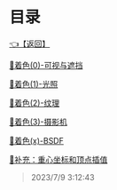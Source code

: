 # 目录  


[👈【返回】](/--目录--/计算机图形学/--目录--计算机图形学)  


[📜着色(0)-可视与遮挡](/计算机图形学/着色(Shading)/着色(0)-可视与遮挡)  

[📜着色(1)-光照](/计算机图形学/着色(Shading)/着色(1)-光照)  

[📜着色(2)-纹理](/计算机图形学/着色(Shading)/着色(2)-纹理)  

[📜着色(3)-摄影机](/计算机图形学/着色(Shading)/着色(3)-摄影机)  

[📜着色(x)-BSDF](/计算机图形学/着色(Shading)/着色(x)-BSDF)  

[📜补充：重心坐标和顶点插值](/计算机图形学/着色(Shading)/补充：重心坐标和顶点插值)  







> 2023/7/9 3:12:43
